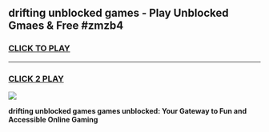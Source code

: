 
## drifting unblocked games - Play Unblocked Gmaes & Free #zmzb4
<h3>
<a href="https://news.freeplayer.one?title=drifting_unblocked_games&ref=03M">CLICK TO PLAY</a></h3>
<hr>

<h3>
<a href="https://news.freeplayer.one?title=drifting_unblocked_games&ref=03M">CLICK 2 PLAY</a>
  
</h3>

<a href="https://news.freeplayer.one?title=drifting_unblocked_games&ref=03M"><img src="https://clearcache.store/games.png"></a>


**drifting unblocked games games unblocked: Your Gateway to Fun and Accessible Online Gaming**
